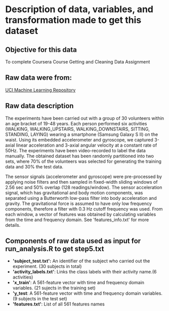 
Description of data, variables, and transformation made to get this dataset
=======

## Objective for this data
To complete Coursera Course Getting and Cleaning Data Assignment

## Raw data were from:

 [UCI Machine Learning Repository](http://example.comhttp://archive.ics.uci.edu/ml/datasets/Human+Activity+Recognition+Using+Smartphones)

## Raw data description

The experiments have been carried out with a group of 30 volunteers within an age bracket of 19-48 years. Each person performed six activities (WALKING, WALKING_UPSTAIRS, WALKING_DOWNSTAIRS, SITTING, STANDING, LAYING) wearing a smartphone (Samsung Galaxy S II) on the waist. Using its embedded accelerometer and gyroscope, we captured 3-axial linear acceleration and 3-axial angular velocity at a constant rate of 50Hz. The experiments have been video-recorded to label the data manually. The obtained dataset has been randomly partitioned into two sets, where 70% of the volunteers was selected for generating the training data and 30% the test data. 

The sensor signals (accelerometer and gyroscope) were pre-processed by applying noise filters and then sampled in fixed-width sliding windows of 2.56 sec and 50% overlap (128 readings/window). The sensor acceleration signal, which has gravitational and body motion components, was separated using a Butterworth low-pass filter into body acceleration and gravity. The gravitational force is assumed to have only low frequency components, therefore a filter with 0.3 Hz cutoff frequency was used. From each window, a vector of features was obtained by calculating variables from the time and frequency domain. See 'features_info.txt' for more details. 

## Components of raw data used as input for run_analysis.R to get step5.txt

- **'subject_test.txt':**		An identifier of the subject who carried out the experiment. (30 subjects in total)
- **'activity_labels.txt'**: 	Links the class labels with their activity name.(6 activities)
- **'x_train'**:			A 561-feature vector with time and frequency domain variables. (21 sujects in the training set)
- **'y_test**:			A 561-feature vector with time and frequency domain variables. (9 subjects in the test set)
- **'features.txt'**: 		List of all 561 features names
